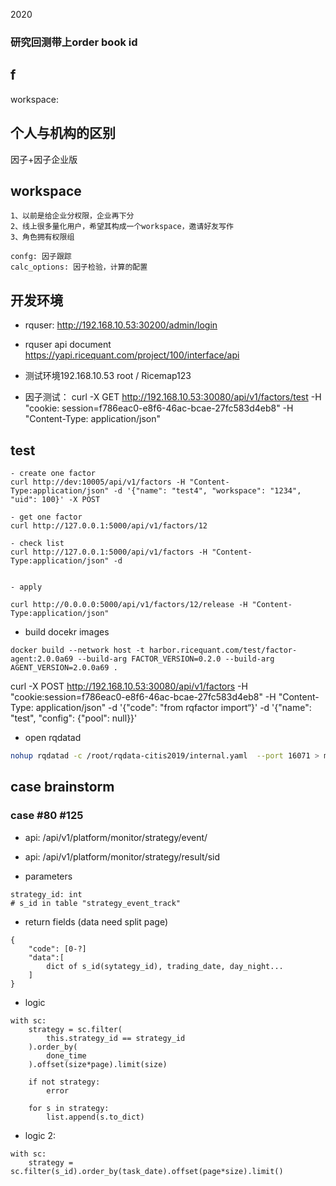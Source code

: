 2020 
### 研究回测带上order book id
## f


workspace:

## 个人与机构的区别
因子+因子企业版


## workspace

```
1、以前是给企业分权限，企业再下分
2、线上很多量化用户，希望其构成一个workspace，邀请好友写作
3、角色拥有权限组

confg: 因子跟踪
calc_options: 因子检验，计算的配置
```

## 开发环境
- rquser: http://192.168.10.53:30200/admin/login
- rquser api document https://yapi.ricequant.com/project/100/interface/api

- 测试环境192.168.10.53   root / Ricemap123
- 因子测试：
    curl -X GET http://192.168.10.53:30080/api/v1/factors/test -H "cookie: session=f786eac0-e8f6-46ac-bcae-27fc583d4eb8" -H "Content-Type: application/json"



## test 
```
- create one factor
curl http://dev:10005/api/v1/factors -H "Content-Type:application/json" -d '{"name": "test4", "workspace": "1234", "uid": 100}' -X POST

- get one factor
curl http://127.0.0.1:5000/api/v1/factors/12

- check list 
curl http://127.0.0.1:5000/api/v1/factors -H "Content-Type:application/json" -d 


- apply

curl http://0.0.0.0:5000/api/v1/factors/12/release -H "Content-Type:application/json"

```


- build docekr images

```
docker build --network host -t harbor.ricequant.com/test/factor-agent:2.0.0a69 --build-arg FACTOR_VERSION=0.2.0 --build-arg AGENT_VERSION=2.0.0a69 .
```

curl -X POST http://192.168.10.53:30080/api/v1/factors -H "cookie:session=f786eac0-e8f6-46ac-bcae-27fc583d4eb8" -H "Content-Type: application/json" -d '{"code": "from rqfactor import“}' -d '{"name": "test", "config": {"pool": null}}'

- open rqdatad
```bash
nohup rqdatad -c /root/rqdata-citis2019/internal.yaml  --port 16071 > my_out.txt 2> foo.err < /dev/null &
```


## case brainstorm
### case #80 #125

- api: /api/v1/platform/monitor/strategy/event/<sid>
- api: /api/v1/platform/monitor/strategy/result/sid

- parameters
```
strategy_id: int
# s_id in table "strategy_event_track"
```

- return fields (data need split page)
```
{
    "code": [0-?]
    "data":[
        dict of s_id(sytategy_id), trading_date, day_night...
    ]
}
```
- logic
```
with sc:
    strategy = sc.filter(
        this.strategy_id == strategy_id
    ).order_by(
        done_time
    ).offset(size*page).limit(size)
    
    if not strategy:
        error

    for s in strategy:
        list.append(s.to_dict)
```


- logic 2:
```
with sc:
    strategy = sc.filter(s_id).order_by(task_date).offset(page*size).limit()
```